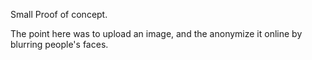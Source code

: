 Small Proof of concept.

The point here was to upload an image, and the anonymize it online by blurring people's faces.
